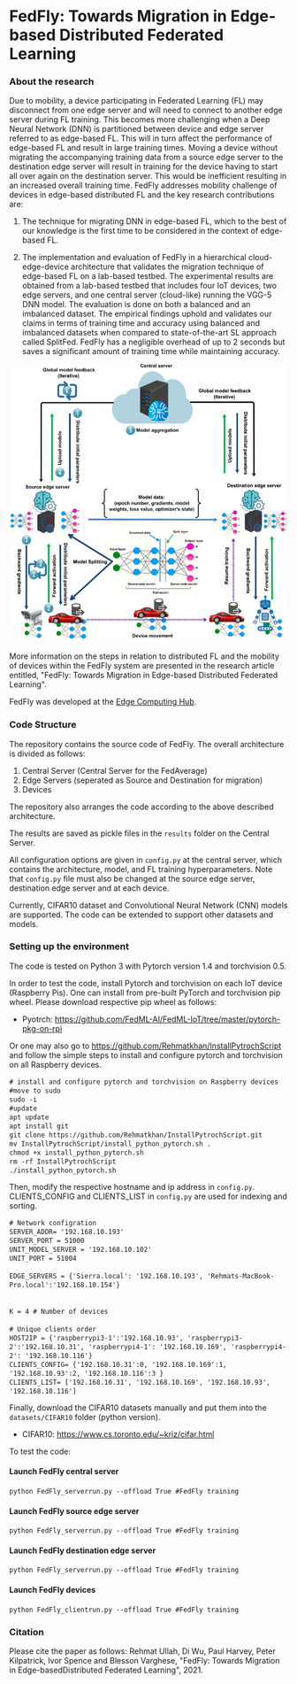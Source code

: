 

# FedFly: Towards Migration in Edge-based Distributed Federated Learning

### About the research

Due to mobility, a device participating in Federated Learning (FL) may disconnect from one edge server and will need to connect to another edge server during FL training. This becomes more challenging when a Deep Neural Network (DNN) is partitioned between device and edge server referred to as edge-based FL. This will in turn affect the performance of edge-based FL and result in large training times. Moving a device without migrating the accompanying training data from a source edge server to the destination edge server will result in training for the device having to start all over again on the destination server. This would be inefficient resulting in an increased overall training time. FedFly addresses mobility challenge of devices in edge-based distributed FL and the key research contributions are:

1)  The technique for migrating DNN in edge-based FL, which to the best of our knowledge is the first time to be considered in the context of edge-based FL.

2) The implementation and evaluation of FedFly in a hierarchical cloud-edge-device architecture that validates the migration technique of edge-based FL on a lab-based testbed. The experimental results are obtained from a lab-based testbed that includes four IoT devices, two edge servers, and one central server (cloud-like) running the VGG-5 DNN model. The evaluation is done on both a balanced and an imbalanced dataset. The empirical findings uphold and validates our claims in terms of training time and accuracy using balanced and imbalanced datasets when compared to state-of-the-art SL approach called SplitFed. FedFly has a negligible overhead of up to 2 seconds but saves a significant amount of training time while maintaining accuracy.

<p align="center">
  <img src="FedFly System.png" alt="FedFly System width="800"/>
</p>

More information on the steps in relation to distributed FL and the mobility of devices within the FedFly system are presented in the research article entitled, "FedFly: Towards Migration in Edge-based Distributed Federated Learning".
                                                             
FedFly was developed at the [Edge Computing Hub](https://edgehub.co.uk). 

### Code Structure

The repository contains the source code of FedFly. The overall architecture is divided as follows: 

1) Central Server (Central Server for the FedAverage)
2) Edge Servers (seperated as Source and Destination for migration)
3) Devices

The repository also arranges the code according to the above described architecture.

The results are saved as pickle files in the `results` folder on the Central Server. 

All configuration options are given in `config.py` at the central server, which contains the architecture, model, and FL training hyperparameters.
Note that `config.py` file must also be changed at the source edge server, destination edge server and at each device.  

Currently, CIFAR10 dataset and Convolutional Neural Network (CNN) models are supported. The code can be extended to support other datasets and models.

### Setting up the environment

The code is tested on Python 3 with Pytorch version 1.4 and torchvision 0.5. 

In order to test the code, install Pytorch and torchvision on each IoT device (Raspberry Pis). One can install from pre-built PyTorch and torchvision pip wheel. Please download respective pip wheel as follows:
- Pyotrch: https://github.com/FedML-AI/FedML-IoT/tree/master/pytorch-pkg-on-rpi

Or one may also go to https://github.com/Rehmatkhan/InstallPytrochScript and follow the simple steps to install and configure pytorch and torchvision on all Raspberry devices.
```
# install and configure pytorch and torchvision on Raspberry devices
#move to sudo
sudo -i
#update
apt update
apt install git
git clone https://github.com/Rehmatkhan/InstallPytrochScript.git
mv InstallPytrochScript/install_python_pytorch.sh .
chmod +x install_python_pytorch.sh
rm -rf InstallPytrochScript
./install_python_pytorch.sh
```

Then, modify the respective hostname and ip address in `config.py`. CLIENTS_CONFIG and CLIENTS_LIST in `config.py` are used for indexing and sorting.

```
# Network configration
SERVER_ADDR= '192.168.10.193'
SERVER_PORT = 51000
UNIT_MODEL_SERVER = '192.168.10.102'
UNIT_PORT = 51004

EDGE_SERVERS = {'Sierra.local': '192.168.10.193', 'Rehmats-MacBook-Pro.local':'192.168.10.154'}


K = 4 # Number of devices

# Unique clients order
HOST2IP = {'raspberrypi3-1':'192.168.10.93', 'raspberrypi3-2':'192.168.10.31', 'raspberrypi4-1': '192.168.10.169', 'raspberrypi4-2': '192.168.10.116'}
CLIENTS_CONFIG= {'192.168.10.31':0, '192.168.10.169':1, '192.168.10.93':2, '192.168.10.116':3 }
CLIENTS_LIST= ['192.168.10.31', '192.168.10.169', '192.168.10.93', '192.168.10.116'] 

```
Finally, download the CIFAR10 datasets manually and put them into the `datasets/CIFAR10` folder (python version). 
- CIFAR10: https://www.cs.toronto.edu/~kriz/cifar.html


To test the code:

#### Launch FedFly central server

```
python FedFly_serverrun.py --offload True #FedFly training
```

#### Launch FedFly source edge server

```
python FedFly_serverrun.py --offload True #FedFly training
```
#### Launch FedFly destination edge server

```
python FedFly_serverrun.py --offload True #FedFly training
```
#### Launch FedFly devices

```
python FedFly_clientrun.py --offload True #FedFly training

```

### Citation

Please cite the paper as follows: Rehmat Ullah, Di Wu,  Paul Harvey, Peter Kilpatrick, Ivor Spence and Blesson Varghese, "FedFly: Towards Migration in Edge-basedDistributed Federated Learning", 2021.

